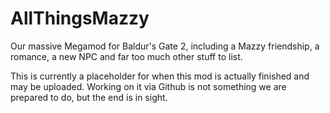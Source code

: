 # AllThingsMazzy
Our massive Megamod for Baldur's Gate 2, including a Mazzy friendship, a romance, a new NPC and far too much other stuff to list.

This is currently a placeholder for when this mod is actually finished and may be uploaded. Working on it via Github is not something we are prepared to do, but the end is in sight.
